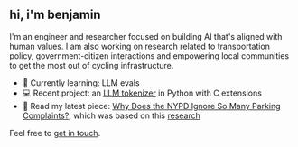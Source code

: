 ## hi, i'm benjamin

I'm an engineer and researcher focused on building AI that's aligned with human values. I am also working on research related to transportation policy, government-citizen interactions and empowering local communities to get the most out of cycling infrastructure.

- 🌱 Currently learning: LLM evals
- 💻 Recent project: an [LLM tokenizer](https://github.com/benarnav/bytephase) in Python with C extensions
- 🚦 Read my latest piece: [Why Does the NYPD Ignore So Many Parking Complaints?](https://www.vitalcitynyc.org/articles/illegal-parking-and-failed-governance-ai-study-of-nypd-enforcement), which was based on this [research](https://papers.ssrn.com/sol3/papers.cfm?abstract_id=4974275)

Feel free to [get in touch](mailto:github@benjaminarnav.com).
